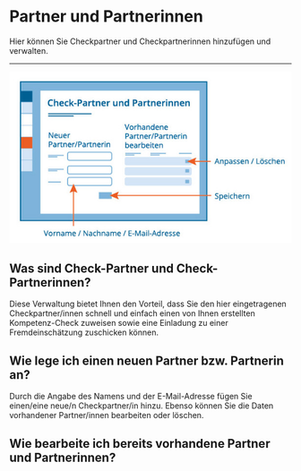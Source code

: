 # Partner und Partnerinnen

Hier können Sie Checkpartner und Checkpartnerinnen hinzufügen und verwalten. 

- - -


![Übersicht über das Material zum Auswertungsgespräch](Checkpartner.jpg)


## Was sind Check-Partner und Check-Partnerinnen?
Diese Verwaltung bietet Ihnen den Vorteil, dass Sie den hier eingetragenen
Checkpartner/innen schnell und einfach einen von Ihnen erstellten Kompetenz-Check
zuweisen sowie eine Einladung zu einer Fremdeinschätzung zuschicken
können.

## Wie lege ich einen neuen Partner bzw. Partnerin an?

Durch die Angabe des Namens und der E-Mail-Adresse fügen Sie einen/eine neue/n Checkpartner/in hinzu.
Ebenso können Sie die Daten vorhandener Partner/innen bearbeiten oder löschen.


## Wie bearbeite ich bereits vorhandene Partner und Partnerinnen?


